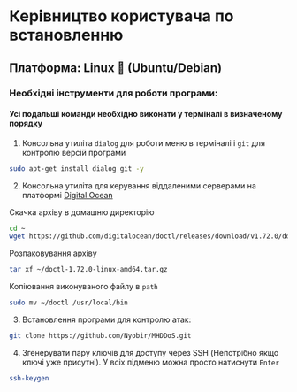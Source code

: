 # Керівництво користувача по встановленню
## Платформа: Linux 🐧 (Ubuntu/Debian)

### Необхідні інструменти для роботи програми:
#### Усі подальші команди необхідно виконати у терміналі в визначеному порядку
 
1. Консольна утиліта `dialog` для роботи меню в терміналі і `git` для контролю версій програми
```bash
sudo apt-get install dialog git -y
```
 
2. Консольна утиліта для керування віддаленими серверами на платформі [Digital Ocean](https://www.digitalocean.com)

Скачка архіву в домашню директорію
```bash
cd ~
wget https://github.com/digitalocean/doctl/releases/download/v1.72.0/doctl-1.72.0-linux-amd64.tar.gz
```

Розпаковування архіву
```bash
tar xf ~/doctl-1.72.0-linux-amd64.tar.gz
```

Копіювання виконуваного файлу в `path`
```bash
sudo mv ~/doctl /usr/local/bin
```

3. Встановлення програми для контролю атак:
```bash
git clone https://github.com/Nyobir/MHDDoS.git
```

4. Згенерувати пару ключів для доступу через SSH (Непотрібно якщо ключі уже присутні). У всіх підменю можна просто натиснути `Enter`
```bash
ssh-keygen
```

